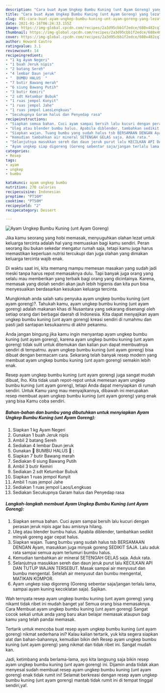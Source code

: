 ```yaml
---
description: "Cara buat Ayam Ungkep Bumbu Kuning (unt Ayam Goreng) yang lezat dan Mudah Dibuat"
title: "Cara buat Ayam Ungkep Bumbu Kuning (unt Ayam Goreng) yang lezat dan Mudah Dibuat"
slug: 491-cara-buat-ayam-ungkep-bumbu-kuning-unt-ayam-goreng-yang-lezat-dan-mudah-dibuat
date: 2021-01-16T06:24:33.155Z
image: https://img-global.cpcdn.com/recipes/2a3d95cbb1f2edce/680x482cq70/ayam-ungkep-bumbu-kuning-unt-ayam-goreng-foto-resep-utama.jpg
thumbnail: https://img-global.cpcdn.com/recipes/2a3d95cbb1f2edce/680x482cq70/ayam-ungkep-bumbu-kuning-unt-ayam-goreng-foto-resep-utama.jpg
cover: https://img-global.cpcdn.com/recipes/2a3d95cbb1f2edce/680x482cq70/ayam-ungkep-bumbu-kuning-unt-ayam-goreng-foto-resep-utama.jpg
author: Howard Castro
ratingvalue: 3.1
reviewcount: 14
recipeingredient:
- "1 kg Ayam Negeri"
- "1 buah Jeruk nipis"
- "2 batang Sereh"
- "4 lembar Daun jeruk"
- "  BUMBU HALUS  "
- "7 butir Bawang merah"
- "6 siung Bawang Putih"
- "3 butir Kemiri"
- "2 sdt Ketumbar Bubuk"
- "1 ruas jempol Kunyit"
- "1 ruas jempol Jahe"
- "1 ruas jempol LaosLengkuas"
- "Secukupnya Garam halus dan Penyedap rasa"
recipeinstructions:
- "Siapkan semua bahan. Cuci ayam sampai bersih lalu kucuri dengan perasan jeruk nipis agar bau amisnya hilang."
- "Uleg atau blender bumbu halus. Apabila diblender, tambahkan sedikit minyak goreng agar cepat halus."
- "Siapkan wajan. Tuang bumbu yang sudah halus tsb BERSAMAAN DENGAN Ayam, masukkan juga minyak goreng SEDIKIT SAJA. Lalu aduk rata sampai semua ayam terlumuri bumbu halus."
- "Kemudian tambahkan air mineral SETENGAH GELAS saja. Aduk rata."
- "Selanjutnya masukkan sereh dan daun jeruk purut lalu KECILKAN API DAN TUTUP WAJAN TERSEBUT. Masak sampai air menyusut dan bumbu mengental. Setelah air menyusut dan bumbu mengental, MATIKAN KOMPOR."
- "Ayam ungkep siap digoreng (Goreng sebentar saja/jangan terlalu lama, sampai ayam kuning kecoklatan saja). Sajikan."
categories:
- Resep
tags:
- ayam
- ungkep
- bumbu

katakunci: ayam ungkep bumbu 
nutrition: 270 calories
recipecuisine: Indonesian
preptime: "PT16M"
cooktime: "PT50M"
recipeyield: "2"
recipecategory: Dessert

---
```



![Ayam Ungkep Bumbu Kuning (unt Ayam Goreng)](https://img-global.cpcdn.com/recipes/2a3d95cbb1f2edce/680x482cq70/ayam-ungkep-bumbu-kuning-unt-ayam-goreng-foto-resep-utama.jpg)

Jika kamu seorang yang hobi memasak, menyuguhkan olahan lezat untuk keluarga tercinta adalah hal yang memuaskan bagi kamu sendiri. Peran seorang ibu bukan sekedar mengatur rumah saja, tetapi kamu juga harus memastikan keperluan nutrisi tercukupi dan juga olahan yang dimakan keluarga tercinta wajib enak.

Di waktu  saat ini, kita memang mampu memesan masakan yang sudah jadi meski tanpa harus repot memasaknya dulu. Tapi banyak juga orang yang selalu mau memberikan yang terbaik bagi orang yang dicintainya. Karena, memasak yang diolah sendiri akan jauh lebih higienis dan kita pun bisa menyesuaikan berdasarkan kesukaan keluarga tercinta. 



Mungkinkah anda salah satu penyuka ayam ungkep bumbu kuning (unt ayam goreng)?. Tahukah kamu, ayam ungkep bumbu kuning (unt ayam goreng) adalah makanan khas di Nusantara yang sekarang disenangi oleh setiap orang dari berbagai daerah di Indonesia. Kita dapat menyajikan ayam ungkep bumbu kuning (unt ayam goreng) kreasi sendiri di rumahmu dan pasti jadi santapan kesukaanmu di akhir pekanmu.

Anda jangan bingung jika kamu ingin menyantap ayam ungkep bumbu kuning (unt ayam goreng), karena ayam ungkep bumbu kuning (unt ayam goreng) tidak sulit untuk ditemukan dan kalian pun dapat membuatnya sendiri di tempatmu. ayam ungkep bumbu kuning (unt ayam goreng) bisa dibuat dengan bermacam cara. Sekarang telah banyak resep modern yang membuat ayam ungkep bumbu kuning (unt ayam goreng) semakin lebih enak.

Resep ayam ungkep bumbu kuning (unt ayam goreng) juga sangat mudah dibuat, lho. Kita tidak usah repot-repot untuk memesan ayam ungkep bumbu kuning (unt ayam goreng), tetapi Anda dapat menyiapkan di rumah sendiri. Untuk Kamu yang mau menyajikannya, dibawah ini merupakan resep membuat ayam ungkep bumbu kuning (unt ayam goreng) yang enak yang bisa Kamu coba sendiri.

<!--inarticleads1-->

##### Bahan-bahan dan bumbu yang dibutuhkan untuk menyiapkan Ayam Ungkep Bumbu Kuning (unt Ayam Goreng):

1. Siapkan 1 kg Ayam Negeri
1. Gunakan 1 buah Jeruk nipis
1. Ambil 2 batang Sereh
1. Sediakan 4 lembar Daun jeruk
1. Gunakan  🌿 BUMBU HALUS 🌿 :
1. Siapkan 7 butir Bawang merah
1. Sediakan 6 siung Bawang Putih
1. Ambil 3 butir Kemiri
1. Sediakan 2 sdt Ketumbar Bubuk
1. Siapkan 1 ruas jempol Kunyit
1. Ambil 1 ruas jempol Jahe
1. Sediakan 1 ruas jempol Laos/Lengkuas
1. Sediakan Secukupnya Garam halus dan Penyedap rasa




<!--inarticleads2-->

##### Langkah-langkah membuat Ayam Ungkep Bumbu Kuning (unt Ayam Goreng):

1. Siapkan semua bahan. Cuci ayam sampai bersih lalu kucuri dengan perasan jeruk nipis agar bau amisnya hilang.
1. Uleg atau blender bumbu halus. Apabila diblender, tambahkan sedikit minyak goreng agar cepat halus.
1. Siapkan wajan. Tuang bumbu yang sudah halus tsb BERSAMAAN DENGAN Ayam, masukkan juga minyak goreng SEDIKIT SAJA. Lalu aduk rata sampai semua ayam terlumuri bumbu halus.
1. Kemudian tambahkan air mineral SETENGAH GELAS saja. Aduk rata.
1. Selanjutnya masukkan sereh dan daun jeruk purut lalu KECILKAN API DAN TUTUP WAJAN TERSEBUT. Masak sampai air menyusut dan bumbu mengental. Setelah air menyusut dan bumbu mengental, MATIKAN KOMPOR.
1. Ayam ungkep siap digoreng (Goreng sebentar saja/jangan terlalu lama, sampai ayam kuning kecoklatan saja). Sajikan.




Wah ternyata resep ayam ungkep bumbu kuning (unt ayam goreng) yang nikamt tidak ribet ini mudah banget ya! Semua orang bisa memasaknya. Cara Membuat ayam ungkep bumbu kuning (unt ayam goreng) Sangat cocok sekali untuk anda yang baru akan belajar memasak ataupun bagi kamu yang telah pandai memasak.

Tertarik untuk mencoba buat resep ayam ungkep bumbu kuning (unt ayam goreng) nikmat sederhana ini? Kalau kalian tertarik, yuk kita segera siapkan alat dan bahan-bahannya, kemudian bikin deh Resep ayam ungkep bumbu kuning (unt ayam goreng) yang nikmat dan tidak ribet ini. Sangat mudah kan. 

Jadi, ketimbang anda berlama-lama, ayo kita langsung saja bikin resep ayam ungkep bumbu kuning (unt ayam goreng) ini. Dijamin anda tiidak akan menyesal sudah membuat resep ayam ungkep bumbu kuning (unt ayam goreng) enak tidak rumit ini! Selamat berkreasi dengan resep ayam ungkep bumbu kuning (unt ayam goreng) mantab tidak rumit ini di tempat tinggal sendiri,ya!.

